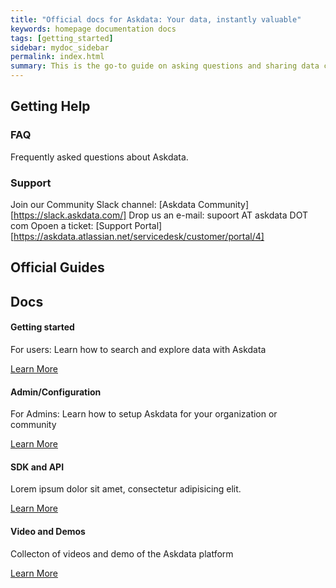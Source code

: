 ```yaml
---
title: "Official docs for Askdata: Your data, instantly valuable"
keywords: homepage documentation docs
tags: [getting_started]
sidebar: mydoc_sidebar
permalink: index.html
summary: This is the go-to guide on asking questions and sharing data cards using Askdata. You’ll learn in depth about how questions are expressed, how to chart data cards, as well as how to share data cards and create feeds.
---
```


## Getting Help

### FAQ
Frequently asked questions about Askdata.

### Support
Join our Community Slack channel: [Askdata Community][https://slack.askdata.com/]
Drop us an e-mail: supoort AT askdata DOT com
Opoen a ticket: [Support Portal][https://askdata.atlassian.net/servicedesk/customer/portal/4] 

## Official Guides

<div class="row">
         <div class="col-lg-12">
             <h2 class="page-header">Docs</h2>
         </div>
         <div class="col-md-3 col-sm-6">
             <div class="panel panel-default text-center">
                 <div class="panel-heading">
                     <span class="fa-stack fa-5x">
                           <i class="fa fa-circle fa-stack-2x text-primary"></i>
                           <i class="fa fa-tree fa-stack-1x fa-inverse"></i>
                     </span>
                 </div>
                 <div class="panel-body">
                     <h4>Getting started</h4>
For users: Learn how to search and explore data with Askdata
                     <p></p>
                     <a href="/docs/getting-started/" class="btn btn-primary">Learn More</a>
                 </div>
             </div>
         </div>
         <div class="col-md-3 col-sm-6">
             <div class="panel panel-default text-center">
                 <div class="panel-heading">
                     <span class="fa-stack fa-5x">
                           <i class="fa fa-circle fa-stack-2x text-primary"></i>
                           <i class="fa fa-car fa-stack-1x fa-inverse"></i>
                     </span>
                 </div>
                 <div class="panel-body">
                     <h4>Admin/Configuration</h4>
                     <p>For Admins: Learn how to setup Askdata for your organization or community</p>
                     <a href="/docs/admin-guide/" class="btn btn-primary">Learn More</a>
                 </div>
             </div>
         </div>
         <div class="col-md-3 col-sm-6">
             <div class="panel panel-default text-center">
                 <div class="panel-heading">
                     <span class="fa-stack fa-5x">
                           <i class="fa fa-circle fa-stack-2x text-primary"></i>
                           <i class="fa fa-support fa-stack-1x fa-inverse"></i>
                     </span>
                 </div>
                 <div class="panel-body">
                     <h4>SDK and API</h4>
                     <p>Lorem ipsum dolor sit amet, consectetur adipisicing elit.</p>
                     <a href="/docs/api-and-sdk/" class="btn btn-primary">Learn More</a>
                 </div>
             </div>
         </div>
         <div class="col-md-3 col-sm-6">
             <div class="panel panel-default text-center">
                 <div class="panel-heading">
                     <span class="fa-stack fa-5x">
                           <i class="fa fa-circle fa-stack-2x text-primary"></i>
                           <i class="fa fa-database fa-stack-1x fa-inverse"></i>
                     </span>
                 </div>
                 <div class="panel-body">
                     <h4>Video and Demos</h4>
                     <p>Collecton of videos and demo of the Askdata platform</p>
                     <a href="/docs/videos-and-demos.html" class="btn btn-primary">Learn More</a>
                 </div>
             </div>
         </div>
</div>



